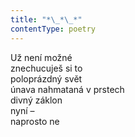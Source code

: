 ```yaml
---
title: "*\_*\_*"
contentType: poetry
---
```


<section>

Už není možné  
znechucuješ si to  
poloprázdný svět  
únava nahmataná v prstech  
divný záklon  
nyní –  
naprosto ne

</section>
